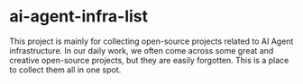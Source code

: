 # ai-agent-infra-list
This project is mainly for collecting open-source projects related to AI Agent infrastructure. In our daily work, we often come across some great and creative open-source projects, but they are easily forgotten. This is a place to collect them all in one spot.
